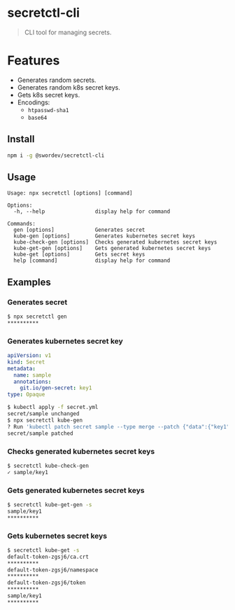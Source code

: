# secretctl-cli
> CLI tool for managing secrets.

# Features
- Generates random secrets.
- Generates random k8s secret keys.
- Gets k8s secret keys.
- Encodings:
  - `htpasswd-sha1`
  - `base64`

## Install

```sh
npm i -g @swordev/secretctl-cli
```

## Usage

```
Usage: npx secretctl [options] [command]

Options:
  -h, --help                display help for command

Commands:
  gen [options]             Generates secret
  kube-gen [options]        Generates kubernetes secret keys
  kube-check-gen [options]  Checks generated kubernetes secret keys
  kube-get-gen [options]    Gets generated kubernetes secret keys
  kube-get [options]        Gets secret keys
  help [command]            display help for command
```

## Examples

### Generates secret

```sh
$ npx secretctl gen
**********
```

### Generates kubernetes secret key

```yml
apiVersion: v1
kind: Secret
metadata:
  name: sample
  annotations:
	git.io/gen-secret: key1
type: Opaque
```

```sh
$ kubectl apply -f secret.yml
secret/sample unchanged
$ npx secretctl kube-gen
? Run 'kubectl patch secret sample --type merge --patch {"data":{"key1":"**********"}}?' (y/n): y
secret/sample patched
```

### Checks generated kubernetes secret keys

```sh
$ secretctl kube-check-gen
✓ sample/key1
```
### Gets generated kubernetes secret keys

```sh
$ secretctl kube-get-gen -s
sample/key1
**********
```

### Gets kubernetes secret keys

```sh
$ secretctl kube-get -s
default-token-zgsj6/ca.crt
**********
default-token-zgsj6/namespace
**********
default-token-zgsj6/token
**********
sample/key1
**********
```